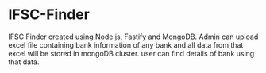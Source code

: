 # IFSC-Finder
IFSC Finder created using Node.js, Fastify and MongoDB.
Admin can upload excel file containing bank information of any bank and all data from that excel will be stored in mongoDB cluster.
user can find details of bank using that data.
